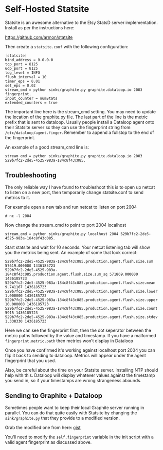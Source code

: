 # Self-Hosted Statsite

Statsite is an awesome alternative to the Etsy StatsD server implementation. Install as per the instructions here:

<https://github.com/armon/statsite>

Then create a `statsite.conf` with the following configuration:

```
[statsite]
bind_address = 0.0.0.0
tcp_port = 8125
udp_port = 8125
log_level = INFO
flush_interval = 10
timer_eps = 0.01
set_eps = 0.02
stream_cmd = python sinks/graphite.py graphite.dataloop.io 2003 fingerprint.
input_counter = numStats
extended_counters = true
```

The important line here is the stream_cmd setting. You may need to update the location of the graphite.py file. The last part of the line is the metric prefix that is sent to dataloop. Usually people install a Dataloop agent onto their Statsite server so they can use the fingerprint string from `/etc/dataloop/agent.finger`. Remember to append a fullstop to the end of the fingerprint.

An example of a good stream_cmd line is:

```
stream_cmd = python sinks/graphite.py graphite.dataloop.io 2003 529b7fc2-2de5-4525-983a-184c8f43c085.
```

## Troubleshooting

The only reliable way I have found to troubleshoot this is to open up netcat to listen on a new port, then temporarily change statsite.conf to send metrics to it.

For example open a new tab and run netcat to listen on port 2004

```
# nc -l 2004
```

Now change the stream_cmd to point to port 2004 localhost

```
stream_cmd = python sinks/graphite.py localhost 2004 529b7fc2-2de5-4525-983a-184c8f43c085.
```

Start statsite and wait for 10 seconds. Your netcat listening tab will show you the metrics being sent. An example of some that look correct:

```
529b7fc2-2de5-4525-983a-184c8f43c085.production.agent.flush.size.sum 57619.000000 1436185723
529b7fc2-2de5-4525-983a-184c8f43c085.production.agent.flush.size.sum_sq 571869.000000 1436185723
529b7fc2-2de5-4525-983a-184c8f43c085.production.agent.flush.size.mean 9.741167 1436185723
529b7fc2-2de5-4525-983a-184c8f43c085.production.agent.flush.size.lower 1.000000 1436185723
529b7fc2-2de5-4525-983a-184c8f43c085.production.agent.flush.size.upper 10.000000 1436185723
529b7fc2-2de5-4525-983a-184c8f43c085.production.agent.flush.size.count 5915 1436185723
529b7fc2-2de5-4525-983a-184c8f43c085.production.agent.flush.size.stdev 1.338330 1436185723
```

Here we can see the fingerprint first, then the dot seperator between the metric paths followed by the value and timestamp. If you have a malformed `fingerprint.metric.path` then metrics won't display in Dataloop

Once you have confirmed it's working against localhost port 2004 you can flip it back to sending to dataloop. Metrics will appear under the agent fingerprint that you used.

Also, be careful about the time on your Statsite server. Installing NTP should help with this. Dataloop will display whatever values against the timestamp you send in, so if your timestamps are wrong strangeness abounds.

 
## Sending to Graphite + Dataloop

Sometimes people want to keep their local Graphite server running in parallel. You can do that quite easily with Statsite by changing the `sink/graphite.py` that they provide to a modified version.

Grab the modified one from here: [gist](https://gist.github.com/tomashley/b38b8a784fd2e9d4210af25e9f9c996f)

You'll need to modify the `self.fingerprint` variable in the init script with a valid agent fingerprint as discussed above.
